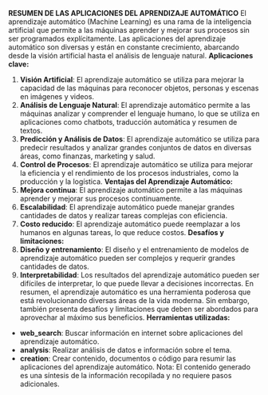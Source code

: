 **RESUMEN DE LAS APLICACIONES DEL APRENDIZAJE AUTOMÁTICO**
El aprendizaje automático (Machine Learning) es una rama de la inteligencia artificial que permite a las máquinas aprender y mejorar sus procesos sin ser programados explícitamente. Las aplicaciones del aprendizaje automático son diversas y están en constante crecimiento, abarcando desde la visión artificial hasta el análisis de lenguaje natural.
**Aplicaciones clave:**
1. **Visión Artificial**: El aprendizaje automático se utiliza para mejorar la capacidad de las máquinas para reconocer objetos, personas y escenas en imágenes y videos.
2. **Análisis de Lenguaje Natural**: El aprendizaje automático permite a las máquinas analizar y comprender el lenguaje humano, lo que se utiliza en aplicaciones como chatbots, traducción automática y resumen de textos.
3. **Predicción y Análisis de Datos**: El aprendizaje automático se utiliza para predecir resultados y analizar grandes conjuntos de datos en diversas áreas, como finanzas, marketing y salud.
4. **Control de Procesos**: El aprendizaje automático se utiliza para mejorar la eficiencia y el rendimiento de los procesos industriales, como la producción y la logística.
**Ventajas del Aprendizaje Automático:**
1. **Mejora continua**: El aprendizaje automático permite a las máquinas aprender y mejorar sus procesos continuamente.
2. **Escalabilidad**: El aprendizaje automático puede manejar grandes cantidades de datos y realizar tareas complejas con eficiencia.
3. **Costo reducido**: El aprendizaje automático puede reemplazar a los humanos en algunas tareas, lo que reduce costos.
**Desafíos y limitaciones:**
1. **Diseño y entrenamiento**: El diseño y el entrenamiento de modelos de aprendizaje automático pueden ser complejos y requerir grandes cantidades de datos.
2. **Interpretabilidad**: Los resultados del aprendizaje automático pueden ser difíciles de interpretar, lo que puede llevar a decisiones incorrectas.
En resumen, el aprendizaje automático es una herramienta poderosa que está revolucionando diversas áreas de la vida moderna. Sin embargo, también presenta desafíos y limitaciones que deben ser abordados para aprovechar al máximo sus beneficios.
**Herramientas utilizadas:**
* **web_search**: Buscar información en internet sobre aplicaciones del aprendizaje automático.
* **analysis**: Realizar análisis de datos e información sobre el tema.
* **creation**: Crear contenido, documentos o código para resumir las aplicaciones del aprendizaje automático.
Nota: El contenido generado es una síntesis de la información recopilada y no requiere pasos adicionales.